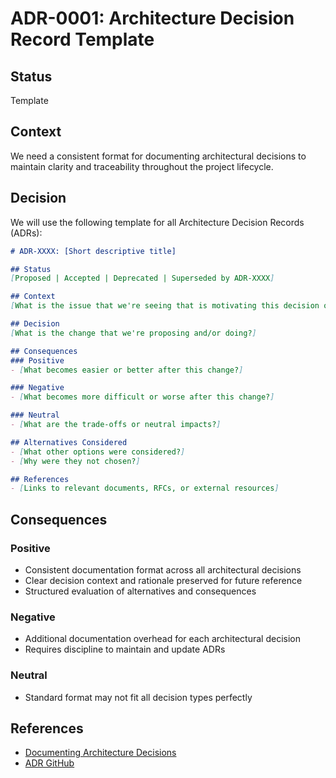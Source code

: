 # ADR-0001: Architecture Decision Record Template

## Status
Template

## Context
We need a consistent format for documenting architectural decisions to maintain clarity and traceability throughout the project lifecycle.

## Decision
We will use the following template for all Architecture Decision Records (ADRs):

```markdown
# ADR-XXXX: [Short descriptive title]

## Status
[Proposed | Accepted | Deprecated | Superseded by ADR-XXXX]

## Context
[What is the issue that we're seeing that is motivating this decision or change?]

## Decision
[What is the change that we're proposing and/or doing?]

## Consequences
### Positive
- [What becomes easier or better after this change?]

### Negative
- [What becomes more difficult or worse after this change?]

### Neutral
- [What are the trade-offs or neutral impacts?]

## Alternatives Considered
- [What other options were considered?]
- [Why were they not chosen?]

## References
- [Links to relevant documents, RFCs, or external resources]
```

## Consequences
### Positive
- Consistent documentation format across all architectural decisions
- Clear decision context and rationale preserved for future reference
- Structured evaluation of alternatives and consequences

### Negative
- Additional documentation overhead for each architectural decision
- Requires discipline to maintain and update ADRs

### Neutral
- Standard format may not fit all decision types perfectly

## References
- [Documenting Architecture Decisions](https://cognitect.com/blog/2011/11/15/documenting-architecture-decisions)
- [ADR GitHub](https://adr.github.io/)